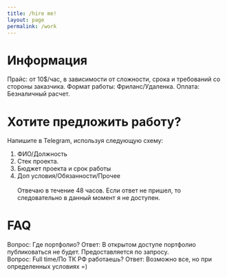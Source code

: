 ```yaml
---
title: /hire me!
layout: page
permalink: /work
---
```

# Информация
Прайс: от 10$/час, в зависимости от сложности, срока и требований со стороны заказчика.
Формат работы: Фриланс/Удаленка.
Оплата: Безналичный расчет.

# Хотите предложить работу?
Напишите в Telegram, используя следующую схему:
1. ФИО/Должность
2. Стек проекта.
3. Бюджет проекта и срок работы
4. Доп условия/Обязанности/Прочее
<br /><br />Отвечаю в течение 48 часов. Если ответ не пришел, то следовательно в данный момент я не доступен.

# FAQ
Вопрос: Где портфолио?
Ответ: В открытом доступе портфолио публиковаться не будет. Предоставляется по запросу.
<br />
Вопрос: Full time/По ТК РФ работаешь?
Ответ: Возможно все, но при определенных условиях =)
<br />
